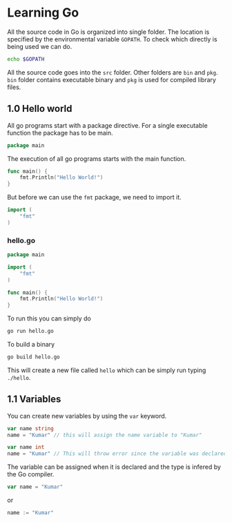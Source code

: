 # Learning Go

All the source code in Go is organized into single folder. The location is specified by the environmental variable `GOPATH`. To check which directly is being used we can do.

```bash
echo $GOPATH
```

All the source code goes into the `src` folder. Other folders are `bin` and `pkg`. `bin` folder contains executable binary and `pkg` is used for compiled library files.

## 1.0 Hello world

All go programs start with a package directive. For a single executable function the package has to be main.

```go
package main
```

The execution of all go programs starts with the main function.

```go
func main() {
	fmt.Println("Hello World!")
}
```

But before we can use the `fmt` package, we need to import it.

```go
import (
	"fmt"
)
```

### hello.go

```go
package main

import (
	"fmt"
)

func main() {
	fmt.Println("Hello World!")
}
```

To run this you can simply do

```bash
go run hello.go
```

To build a binary

```bash
go build hello.go
```

This will create a new file called `hello` which can be simply run typing `./hello`.

## 1.1 Variables

You can create new variables by using the `var` keyword.

```go
var name string
name = "Kumar" // this will assign the name variable to "Kumar"
```

```go
var name int
name = "Kumar" // This will throw error since the variable was declared as string
```

The variable can be assigned when it is declared and the type is infered by the Go compiler.

```go
var name = "Kumar"
```

or

```go
name := "Kumar"
```
